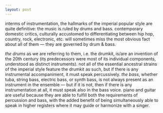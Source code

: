 ```yaml
---
layout: post
---
```


interms of instrumentation, the hallmarks of the imperial popular style are quite definitive: the music is ruled by drums and bass. contemporary domestic critics,  culturally accustomed to differentiating between hip hop, country, rock, electronic, etc. will sometimes miss the most obvious fact about all of them — they are governed by drum & bass.

*the drums* as we are referring to them, i.e. the drumkit, is/are an invention of the 20th century (its predecessors were most of its individual components, understood as distinct instruments). not all of the essential ancestral strains of the imperial style feature the drumkit as such, but if there is any instrumental accompaniment, it must speak percussively. *the bass*, whether tuba, string bass, electric bass, or synth bass, is not always present as an instrument in the ensemble — but if it is not, then if there is any instrumentation at all, it must speak also in the bass voice. piano and guitar are useful because they are able to fulfill both the requirements of percussion and bass, with the added benefit of being simultaneously able to speak in higher registers where it may guide or harmonize with a singer.